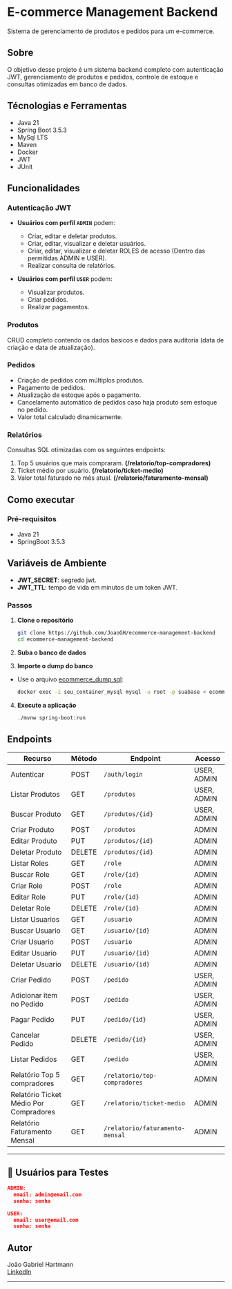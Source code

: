 # E-commerce Management Backend

Sistema de gerenciamento de produtos e pedidos para um e-commerce.

## Sobre

O objetivo desse projeto é um sistema backend completo com autenticação JWT, gerenciamento de produtos e pedidos, 
controle de estoque e consultas otimizadas em banco de dados.


## Técnologias e Ferramentas

- Java 21
- Spring Boot 3.5.3
- MySql LTS
- Maven
- Docker
- JWT
- JUnit

## Funcionalidades

### Autenticação JWT
- **Usuários com perfil `ADMIN`** podem:
    - Criar, editar e deletar produtos.
    - Criar, editar, visualizar e deletar usuários.
    - Criar, editar, visualizar e deletar ROLES de acesso (Dentro das permitidas ADMIN e USER).
    - Realizar consulta de relatórios.

- **Usuários com perfil `USER`** podem:
    - Visualizar produtos.
    - Criar pedidos.
    - Realizar pagamentos.

### Produtos
CRUD completo contendo os dados basicos e dados para auditoria (data de criação e data de atualização).

### Pedidos
- Criação de pedidos com múltiplos produtos.
- Pagamento de pedidos.
- Atualização de estoque após o pagamento.
- Cancelamento automático de pedidos caso haja produto sem estoque no pedido.
- Valor total calculado dinamicamente.


### Relatórios

Consultas SQL otimizadas com os seguintes endpoints:
1. Top 5 usuários que mais compraram. **(/relatorio/top-compradores)**
2. Ticket médio por usuário. **(/relatorio/ticket-medio)**
3. Valor total faturado no mês atual. **(/relatorio/faturamento-mensal)**

## Como executar

### Pré-requisitos

- Java 21
- SpringBoot 3.5.3

## Variáveis de Ambiente
- **JWT_SECRET**: segredo jwt.
- **JWT_TTL**: tempo de vida em minutos de um token JWT.

### Passos

1. **Clone o repositório**
   ```bash
   git clone https://github.com/JoaoGH/ecommerce-management-backend
   cd ecommerce-management-backend
   ```

2. **Suba o banco de dados**

3. **Importe o dump do banco**
  - Use o arquivo [ecommerce_dump.sql](src/main/resources/db/ecommerce_dump.sql):
    ```bash
    docker exec -i seu_container_mysql mysql -u root -p suabase < ecommerce_dump.sql
    ```

4. **Execute a aplicação**
   ```bash
   ./mvnw spring-boot:run
   ```

## Endpoints

| Recurso                                | Método | Endpoint                        | Acesso      |
|----------------------------------------|--------|---------------------------------|-------------|
| Autenticar                             | POST   | `/auth/login`                   | USER, ADMIN |
| Listar Produtos                        | GET    | `/produtos`                     | USER, ADMIN |
| Buscar Produto                         | GET    | `/produtos/{id}`                | USER, ADMIN |
| Criar Produto                          | POST   | `/produtos`                     | ADMIN       |
| Editar Produto                         | PUT    | `/produtos/{id}`                | ADMIN       |
| Deletar Produto                        | DELETE | `/produtos/{id}`                | ADMIN       |
| Listar Roles                           | GET    | `/role`                         | ADMIN       |
| Buscar Role                            | GET    | `/role/{id}`                    | ADMIN       |
| Criar Role                             | POST   | `/role`                         | ADMIN       |
| Editar Role                            | PUT    | `/role/{id}`                    | ADMIN       |
| Deletar Role                           | DELETE | `/role/{id}`                    | ADMIN       |
| Listar Usuarios                        | GET    | `/usuario`                      | ADMIN       |
| Buscar Usuario                         | GET    | `/usuario/{id}`                 | ADMIN       |
| Criar Usuario                          | POST   | `/usuario`                      | ADMIN       |
| Editar Usuario                         | PUT    | `/usuario/{id}`                 | ADMIN       |
| Deletar Usuario                        | DELETE | `/usuario/{id}`                 | ADMIN       |
| Criar Pedido                           | POST   | `/pedido`                       | USER, ADMIN |
| Adicionar item no Pedido               | POST   | `/pedido`                       | USER, ADMIN |
| Pagar Pedido                           | PUT    | `/pedido/{id}`                  | USER, ADMIN |
| Cancelar Pedido                        | DELETE | `/pedido/{id}`                  | USER, ADMIN |
| Listar Pedidos                         | GET    | `/pedido`                       | USER, ADMIN |
| Relatório Top 5 compradores            | GET    | `/relatorio/top-compradores`    | ADMIN       |
| Relatório Ticket Médio Por Compradores | GET    | `/relatorio/ticket-medio`       | ADMIN       |
| Relatório Faturamento Mensal           | GET    | `/relatorio/faturamento-mensal` | ADMIN       |

---

## 🔐 Usuários para Testes

```json
ADMIN:
  email: admin@email.com
  senha: senha

USER:
  email: user@email.com
  senha: senha
```


## Autor

João Gabriel Hartmann  
[LinkedIn](https://www.linkedin.com/in/joaoghartmann)

---
